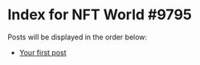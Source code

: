 # Index for NFT World #9795
Posts will be displayed in the order below:

- [Your first post](./001-first.md)

